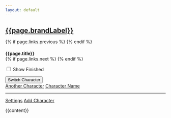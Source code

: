 ```yaml
---
layout: default
---
```



<div class="container">
  <nav class="level">
      <div class="level-left">
          <p class="level-item">
              <h1 style="margin-bottom: 0" class="title is-3 has-text-centered">
                <a href="{{page.brandUrl}}">{{page.brandLabel}}</a>
              </h1>
          </p>
          <p class="level-item">
              {% if page.links.previous %}
              <a href="{{ page.links.previous }}">
                <span class="icon">
                  <i class="fas fa-chevron-circle-left"></i>
                </span>
              </a>
              {% endif %}
              <h4 style="margin-bottom: 0" class="subtitle is-4">{{page.title}}</h4>
              {% if page.links.next %}
              <a href="{{ page.links.next }}">
                <span class="icon">
                  <i class="fas fa-chevron-circle-right"></i>
                </span>
              </a>
              {% endif %}
          </p>
      </div>
      <div class="level-right">
        <p class="level-item">
          <div class="checkboxes">
              <label class="checkbox">
                  <input type="checkbox" id="check-showFinished"/> 
                  Show Finished
              </label>
          </div>
        </p>
        <p class="level-item">
          <div class="dropdown" id="profile-dropdown">
            <div class="dropdown-trigger">
              <button class="button" aria-haspopup="true" aria-controls="dropdown-menu">
                <span id="profile-active">Switch Character</span>
                <span class="icon is-small">
                  <i class="fas fa-angle-down" aria-hidden="true"></i>
                </span>
              </button>
            </div>
            <div class="dropdown-menu" id="dropdown-menu" role="menu">
              <div class="dropdown-content">
                <div id="profile-list"> 
                  <a href="#" class="dropdown-item">Another Character</a>
                  <a href="#" class="dropdown-item is-active">Character Name</a>
                </div>
                <hr class="dropdown-divider" />
                <a href="/characters/settings" class="dropdown-item is-hidden" id="profile-settings">Settings</a>
                <a href="/characters/add" class="dropdown-item">Add Character</a>
              </div>
            </div>
          </div>
        </p>
      </div>
  </nav>


{{content}}

<script>
document.addEventListener("DOMContentLoaded", async () => {
  updateProfiles()
})

function updateProfiles() {
  const activeProfile = getActiveProfile()
  const allProfiles = getAllProfiles()

  const profileDropdown = document.getElementById("profile-dropdown")
  const settingsButton = document.getElementById("profile-settings")
  const activeLabel = document.getElementById("profile-active")

  profileDropdown.onclick = () => {
    profileDropdown.classList.toggle("is-active")
  }

  if (activeProfile) {
    activeLabel.innerHTML = activeProfile.characterName
    settingsButton.classList.remove("is-hidden")
  } else {
    activeLabel.innerHTML = 'Select Character'
    settingsButton.classList.add("is-hidden")
  }

  const profileList = document.getElementById("profile-list")
  profileList.innerHTML = '';
  for (const it of allProfiles) {
    const el = document.createElement('a')
    el.classList.add("dropdown-item")
    el.innerHTML = it.characterName
    if (activeProfile && it.id === activeProfile.id) {
      el.classList.add("is-active")
    }
    el.onclick = () => { 
      setActiveProfile(it.id) 
      window.location.reload()
    }
    profileList.appendChild(el)
  }

}
</script>